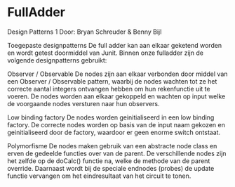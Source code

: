 # FullAdder
Design Patterns 1
Door: Bryan Schreuder & Benny Bijl


Toegepaste designpatterns
De full adder kan aan elkaar geketend worden en wordt getest doormiddel van Junit. Binnen onze fulladder zijn de volgende designpatterns gebruikt:

Observer / Observable
De nodes zijn aan elkaar verbonden door middel van een Observer / Observable pattern, waarbij de nodes wachten tot ze het correcte aantal integers ontvangen hebben om hun rekenfunctie uit te voeren.
De nodes worden aan elkaar gekoppeld en wachten op input welke de voorgaande nodes versturen naar hun observers.

Low binding factory
De nodes worden geinitialiseerd in een low binding factory. De correcte nodes worden op basis van de input naam gekozen en geinitialiseerd door de factory, waardoor er geen enorme switch ontstaat.

Polymorfisme
De nodes maken gebruik van een abstracte node class en erven de gedeelde functies over van de parent. De verschillende nodes zijn het zelfde op de doCalc() functie na, welke de methode van de parent override. Daarnaast wordt bij de speciale endnodes (probes) de update functie vervangen om het eindresultaat van het circuit te tonen.



